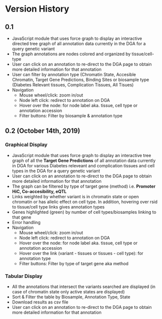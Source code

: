 # Version History


## 0.1

* JavaScript module that uses force graph to display an interactive directed tree graph of all annotation data currently in the DGA for a query genetic variant
* The graph annotations are nodes colored and organized by tissue/cell-type
* User can click on an annotation to re-direct to the DGA page to obtain more detailed information for that annotation
* User can filter by annotation type (Chromatin State, Accesible Chromatin, Target Gene Predictions, Binding Sites or biosample type (Diabetes Relevant tissues, Complication Tissues, All Tisues)
* Navigation 
  * Mouse wheel/click: zoom in/out
  * Node left click: redirect to annotation on DGA
  * Hover over the node: for node label aka. tissue, cell type or annotation accession
  * Filter buttons: Filter by biosample & annotation type
  
 ## 0.2 (October 14th, 2019)
 
 ### Graphical Display 
 * JavaScript module that uses force graph to display an interactive tree graph of all the **Target Gene Predictions** of all annotation data currently in DGA for various Diabetes releveant and complication tissues and cell types in the DGA for a query genetic variant
 * User can click on an annotation to re-direct to the DGA page to obtain more detailed information for that annotation
 * The graph can be filtered by type of target gene (method) i.e. **Promoter HiC, Co-accesibility, eQTL**
 * Links weighted by whether variant is in chromatin state or open chromatin or has allelic effect on cell type. In addition, hovering over rsid to tissue/cell type links gives annotation types
 * Genes  highlighted (green) by number of cell types/biosamples linking to that gene 
 * Error handling
* Navigation 
  * Mouse wheel/click: zoom in/out
  * Node left click: redirect to annotation on DGA
  * Hover over the node: for node label aka. tissue, cell type or annotation accession
  * Hover over the link (variant - tissues or tissues - cell type): for annotation type
  * Filter buttons: Filter by type of target gene aka method

### Tabular Display
* All the annotations that intersect the variants searched are displayed (in case of chromatin state only active states are displayed)
* Sort & Filter the table by Biosample, Annotation Type, State
* Download results as csv file
* User can click on an annotation to re-direct to the DGA page to obtain more detailed information for that annotation
